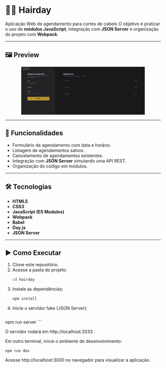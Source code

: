 # 💇‍♂️ Hairday

Aplicação Web de agendamento para cortes de cabelo
O objetivo é praticar o uso de **módulos JavaScript**, integração com **JSON Server** e organização do projeto com **Webpack**.

---

## 🖼️ Preview

<p align="center">
  <img src="./src/assets/img-preview1.png" alt="Preview hairday" width="400px"><br>
</p>

---

## 🚀 Funcionalidades
- Formulário de agendamento com data e horário.  
- Listagem de agendamentos salvos.  
- Cancelamento de agendamentos existentes.  
- Integração com **JSON Server** simulando uma API REST.  
- Organização do código em módulos.  

---

## 🛠️ Tecnologias
- **HTML5**  
- **CSS3**  
- **JavaScript (ES Modules)**  
- **Webpack**  
- **Babel**  
- **Day.js**  
- **JSON Server**

---

## ▶️ Como Executar
1. Clone este repositório.
2. Acesse a pasta do projeto:
   ```bash
   cd hairday
3. Instale as dependências:
   ```bash
   npm install
   ```
4. Inicie o servidor fake (JSON Server):
    ```bash
npm run server
    ```


O servidor rodará em http://localhost:3333
.

Em outro terminal, inicie o ambiente de desenvolvimento:

```
npm run dev
```


Acesse http://localhost:3000
 no navegador para visualizar a aplicação.